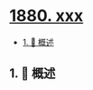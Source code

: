 # [1880. xxx](https://github.com/Tdahuyou/TNotes.leetcode/tree/main/notes/1880.%20xxx)

<!-- region:toc -->

- [1. 📝 概述](#1--概述)

<!-- endregion:toc -->

## 1. 📝 概述
